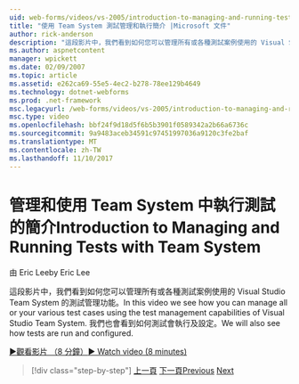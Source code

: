 ```yaml
---
uid: web-forms/videos/vs-2005/introduction-to-managing-and-running-tests-with-team-system
title: "使用 Team System 測試管理和執行簡介 |Microsoft 文件"
author: rick-anderson
description: "這段影片中，我們看到如何您可以管理所有或各種測試案例使用的 Visual Studio Team System 的測試管理功能。 我們也會看到..."
ms.author: aspnetcontent
manager: wpickett
ms.date: 02/09/2007
ms.topic: article
ms.assetid: e262ca69-55e5-4ec2-b278-78ee129b4649
ms.technology: dotnet-webforms
ms.prod: .net-framework
msc.legacyurl: /web-forms/videos/vs-2005/introduction-to-managing-and-running-tests-with-team-system
msc.type: video
ms.openlocfilehash: bbf24f9d18d5f6b5b3901f0589342a2b66a6736c
ms.sourcegitcommit: 9a9483aceb34591c97451997036a9120c3fe2baf
ms.translationtype: MT
ms.contentlocale: zh-TW
ms.lasthandoff: 11/10/2017
---
```

<a name="introduction-to-managing-and-running-tests-with-team-system"></a><span data-ttu-id="014b7-104">管理和使用 Team System 中執行測試的簡介</span><span class="sxs-lookup"><span data-stu-id="014b7-104">Introduction to Managing and Running Tests with Team System</span></span>
====================
<span data-ttu-id="014b7-105">由 Eric Lee</span><span class="sxs-lookup"><span data-stu-id="014b7-105">by Eric Lee</span></span>

<span data-ttu-id="014b7-106">這段影片中，我們看到如何您可以管理所有或各種測試案例使用的 Visual Studio Team System 的測試管理功能。</span><span class="sxs-lookup"><span data-stu-id="014b7-106">In this video we see how you can manage all or your various test cases using the test management capabilities of Visual Studio Team System.</span></span> <span data-ttu-id="014b7-107">我們也會看到如何測試會執行及設定。</span><span class="sxs-lookup"><span data-stu-id="014b7-107">We will also see how tests are run and configured.</span></span>

[<span data-ttu-id="014b7-108">&#9654;觀看影片 （8 分鐘）</span><span class="sxs-lookup"><span data-stu-id="014b7-108">&#9654; Watch video (8 minutes)</span></span>](https://channel9.msdn.com/Blogs/ASP-NET-Site-Videos/introduction-to-managing-and-running-tests-with-team-system)

>[!div class="step-by-step"]
<span data-ttu-id="014b7-109">[上一頁](introduction-to-manual-testing-with-team-system.md)
[下一頁](measuring-the-business-value-of-ajax.md)</span><span class="sxs-lookup"><span data-stu-id="014b7-109">[Previous](introduction-to-manual-testing-with-team-system.md)
[Next](measuring-the-business-value-of-ajax.md)</span></span>
